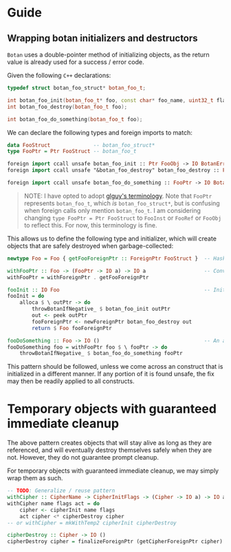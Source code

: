# Guide

## Wrapping botan initializers and destructors

`Botan` uses a double-pointer method of initializing objects, as the return value is already used for a success / error code.

Given the following `C++` declarations:

```cpp
typedef struct botan_foo_struct* botan_foo_t;                               // The opaque type

int botan_foo_init(botan_foo_t* foo, const char* foo_name, uint32_t flags); // The initializer
int botan_foo_destroy(botan_foo_t foo);                                     // The destructor

int botan_foo_do_something(botan_foo_t foo);                                // An action
```

We can declare the following types and foreign imports to match:

```haskell
data FooStruct              -- botan_foo_struct*
type FooPtr = Ptr FooStruct -- botan_foo_t

foreign import ccall unsafe botan_foo_init :: Ptr FooObj -> IO BotanErrorCode
foreign import ccall unsafe "&botan_foo_destroy" botan_foo_destroy :: FinalizerPtr FooStruct

foreign import ccall unsafe botan_foo_do_something :: FooPtr -> IO BotanErrorCode
```

> NOTE: I have opted to adopt [glguy's terminology](https://discourse.haskell.org/t/questions-about-ffi-foreignptr-and-opaque-types/6914/12?u=apothecalabs). Note that `FooPtr` represents `botan_foo_t`, which *is* `botan_foo_struct*`, but is confusing when foreign calls only mention `botan_foo_t`. I am considering changing `type FooPtr = Ptr FooStruct` to `FooInst` or `FooRef` or `FooObj` to reflect this. For now, this terminology is fine.

This allows us to define the following type and initializer, which will create objects that are safely destroyed when garbage-collected:

```haskell
newtype Foo = Foo { getFooForeignPtr :: ForeignPtr FooStruct }  -- Haskell newtype wrapper

withFooPtr :: Foo -> (FooPtr -> IO a) -> IO a                   -- Convenience function
withFooPtr = withForeignPtr . getFooForeignPtr

fooInit :: IO Foo                                               -- Initializer AND destructor
fooInit = do
    alloca $ \ outPtr -> do
        throwBotanIfNegative_ $ botan_foo_init outPtr
        out <- peek outPtr
        fooForeignPtr <- newForeignPtr botan_foo_destroy out
        return $ Foo fooForeignPtr

fooDoSomething :: Foo -> IO ()                                  -- An action
fooDoSomething foo = withFooPtr foo $ \ fooPtr -> do
    throwBotanIfNegative_ $ botan_foo_do_something fooPtr
```

This pattern should be followed, unless we come across an construct that is initialized in a different manner. If any portion of it is found unsafe, the fix may then be readily applied to all constructs.

# Temporary objects with guaranteed immediate cleanup

The above pattern creates objects that will stay alive as long as they are referenced, and will eventually destroy themselves safely when they are not. However, they do not guarantee prompt cleanup.

For temporary objects with guaranteed immediate cleanup, we may simply wrap them as such.

```haskell
-- TODO: Generalize / reuse pattern
withCipher :: CipherName -> CipherInitFlags -> (Cipher -> IO a) -> IO a
withCipher name flags act = do
    cipher <- cipherInit name flags
    act cipher <* cipherDestroy cipher
-- or withCipher = mkWithTemp2 cipherInit cipherDestroy

cipherDestroy :: Cipher -> IO ()
cipherDestroy cipher = finalizeForeignPtr (getCipherForeignPtr cipher)
```
